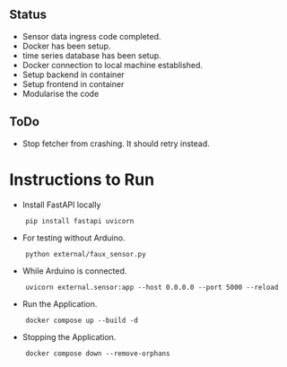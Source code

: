 ## Status

- Sensor data ingress code completed.
- Docker has been setup.
- time series database has been setup.
- Docker connection to local machine established.
- Setup backend in container
- Setup frontend in container
- Modularise the code

## ToDo

- Stop fetcher from crashing. It should retry instead.

# Instructions to Run
- Install FastAPI locally
```
    pip install fastapi uvicorn
```
- For testing without Arduino.

```
    python external/faux_sensor.py
```

- While Arduino is connected.

```
    uvicorn external.sensor:app --host 0.0.0.0 --port 5000 --reload
```

- Run the Application.

```
    docker compose up --build -d
```

- Stopping the Application.

```
    docker compose down --remove-orphans
```
